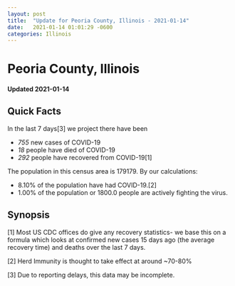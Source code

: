 ```yaml
---
layout: post
title:  "Update for Peoria County, Illinois - 2021-01-14"
date:   2021-01-14 01:01:29 -0600
categories: Illinois
---
```


# Peoria County, Illinois
#### Updated 2021-01-14

## Quick Facts

In the last 7 days[3] we project there have been
- *755* new cases of COVID-19
- *18* people have died of COVID-19
- *292* people have recovered from COVID-19[1]

The population in this census area is 179179. By our calculations:
- 8.10% of the population have had COVID-19.[2]
- 1.00% of the population or 1800.0 people are actively fighting the virus.

## Synopsis




[1] Most US CDC offices do give any recovery statistics- we base this on a formula which looks at confirmed new cases
15 days ago (the average recovery time) and deaths over the last 7 days.

[2] Herd Immunity is thought to take effect at around ~70-80%

[3] Due to reporting delays, this data may be incomplete.
 
    